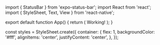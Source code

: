 import { StatusBar } from 'expo-status-bar';
import React from 'react';
import { StyleSheet, Text, View } from 'react-native';

export default function App() {
return (
<View style={styles.container}>
<Text>Working!</Text>
<StatusBar style="auto" />
</View>
);
}

const styles = StyleSheet.create({
container: {
flex: 1,
backgroundColor: '#fff',
alignItems: 'center',
justifyContent: 'center',
},
});
